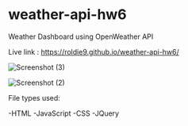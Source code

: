 # weather-api-hw6
Weather Dashboard using OpenWeather API

Live link : https://roldie9.github.io/weather-api-hw6/

![Screenshot (3)](https://user-images.githubusercontent.com/58443430/73515167-f19f9680-43b9-11ea-867f-8d1d7258e6fb.png)

![Screenshot (2)](https://user-images.githubusercontent.com/58443430/73514722-6245b380-43b8-11ea-8963-31837f59faaf.png)

File types used:

-HTML
-JavaScript
-CSS
-JQuery
